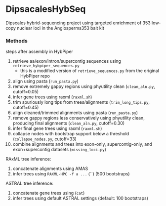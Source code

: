 # DipsacalesHybSeq
Dipscales hybrid-sequencing project using targeted enrichment of 353 low-copy nuclear loci in the Angiosperms353 bait kit

### Methods
steps after assembly in HybPiper
1. retrieve aa/exon/intron/supercontig sequences using `retrieve_hybpiper_sequences.py`
   - this is a modified version of `retrieve_sequences.py` from the original HybPiper repo
2. align using pasta (`run_pasta.py`)
3. remove extremely gappy regions using phyutility clean (`clean_aln.py`, cutoff=0.05)
4. infer gene trees using raxml (`raxml.sh`)
5. trim spuriously long tips from trees/alignments (`trim_long_tips.py`, cutoff=0.45)
6. align cleaned/trimmed alignments using pasta (`run_pasta.py`)
7. remove gappy regions less conservatively using phyutility clean, producing final alignments (`clean_aln.py`, cutoff=0.30)
8. infer final gene trees using raxml (`raxml.sh`)
9. collapse nodes with bootstrap support below a threshold (`collapse_nodes.py`, cutoff=33)
10. combine alignments and trees into exon-only, supercontig-only, and exon+supercontig datasets (`missing_loci.py`)

RAxML tree inference:
1. concatenate alignments using AMAS
2. infer trees using `RAXML-HPC -f a ...` (``) (500 bootstraps)

ASTRAL tree inference:
1. concatenate gene trees using (`cat`)
2. infer trees using default ASTRAL settings (default: 100 bootstraps)